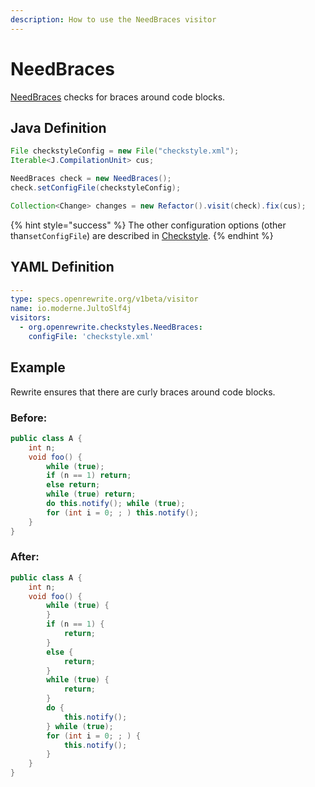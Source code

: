 ```yaml
---
description: How to use the NeedBraces visitor
---
```


# NeedBraces

[NeedBraces](https://checkstyle.sourceforge.io/config_blocks.html#NeedBraces) checks for braces around code blocks.

## Java Definition

```java
File checkstyleConfig = new File("checkstyle.xml");
Iterable<J.CompilationUnit> cus;

NeedBraces check = new NeedBraces();
check.setConfigFile(checkstyleConfig);

Collection<Change> changes = new Refactor().visit(check).fix(cus);
```

{% hint style="success" %}
The other configuration options \(other than`setConfigFile`\) are described in [Checkstyle](./#configuration-options).
{% endhint %}

## YAML Definition

```yaml
---
type: specs.openrewrite.org/v1beta/visitor
name: io.moderne.JultoSlf4j
visitors:
  - org.openrewrite.checkstyles.NeedBraces:
    configFile: 'checkstyle.xml'
```

## Example

Rewrite ensures that there are curly braces around code blocks.

### Before:

```java
public class A {
    int n;
    void foo() {
        while (true);
        if (n == 1) return;
        else return;
        while (true) return;
        do this.notify(); while (true);
        for (int i = 0; ; ) this.notify();
    }
}
```

### After:

```java
public class A {
    int n;
    void foo() {
        while (true) {
        }
        if (n == 1) {
            return;
        }
        else {
            return;
        }
        while (true) {
            return;
        }
        do {
            this.notify();
        } while (true);
        for (int i = 0; ; ) {
            this.notify();
        }
    }
}
```

